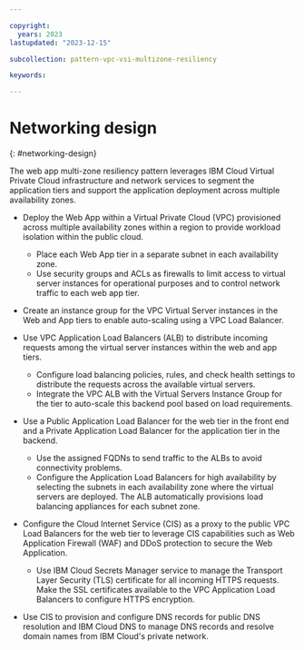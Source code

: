 ```yaml
---

copyright:
  years: 2023
lastupdated: "2023-12-15"

subcollection: pattern-vpc-vsi-multizone-resiliency

keywords:

---
```


# Networking design
{: #networking-design}

The web app multi-zone resiliency pattern leverages IBM Cloud Virtual Private Cloud infrastructure and network services to segment the application tiers and support the application deployment across multiple availability zones.

- Deploy the Web App within a Virtual Private Cloud (VPC) provisioned across multiple availability zones within a region to provide workload isolation within the public cloud.
    - Place each Web App tier in a separate subnet in each availability zone.
    - Use security groups and ACLs as firewalls to limit access to virtual server instances for operational purposes and to control network traffic to each web app tier.

- Create an instance group for the VPC Virtual Server instances in the Web and App tiers to enable auto-scaling using a VPC Load Balancer.

- Use VPC Application Load Balancers (ALB) to distribute incoming requests among the virtual server instances within the web and app tiers.
   - Configure load balancing policies, rules, and check health settings to distribute the requests across the available virtual servers.
   - Integrate the VPC ALB with the Virtual Servers Instance Group for the tier to auto-scale this backend pool based on load requirements.

- Use a Public Application Load Balancer for the web tier in the front end and a Private Application Load Balancer for the application tier in the backend.
   - Use the assigned FQDNs to send traffic to the ALBs to avoid connectivity problems.
   - Configure the Application Load Balancers for high availability by selecting the subnets in each availability zone where the virtual servers are deployed. The ALB automatically provisions load balancing appliances for each subnet zone.

- Configure the Cloud Internet Service (CIS) as a proxy to the public VPC Load Balancers for the web tier to leverage CIS capabilities such as Web Application Firewall (WAF) and DDoS protection to secure the Web Application.
   - Use IBM Cloud Secrets Manager service to manage the Transport Layer Security (TLS) certificate for all incoming HTTPS requests. Make the SSL certificates available to the VPC Application Load Balancers to configure HTTPS encryption.

- Use CIS to provision and configure DNS records for public DNS resolution and IBM Cloud DNS to manage DNS records and resolve domain names from IBM Cloud's private network.
